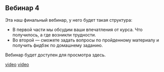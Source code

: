 ## Вебинар 4

Эта наш финальный вебинар, у него будет такая структура:

- В первой части мы обсудим ваши впечатления от курса. Что получилось, а где возникли трудности.
- Во второй — сможете задать вопросы по пройденному материалу и получить фидбэк по домашнему заданию.

Вебинар будет доступен для просмотра здесь.

[video](https://player.softculture.cc/embed/online/SKC/SKC_88.5.10_L4_Webinar#SKC_88.5.10)
[video](https://player.softculture.cc/embed/online/SKC/SKC_89.30.11_L4_Webinar#SKC_89.30.11)
